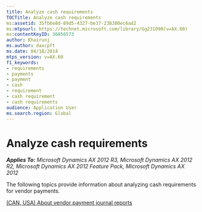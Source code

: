 ```yaml
---
title: Analyze cash requirements
TOCTitle: Analyze cash requirements
ms:assetid: 35fb6e8d-89d5-4327-be37-238380ec6ad2
ms:mtpsurl: https://technet.microsoft.com/library/Gg231098(v=AX.60)
ms:contentKeyID: 36056573
author: Khairunj
ms.author: daxcpft
ms.date: 04/18/2014
mtps_version: v=AX.60
f1_keywords:
- requirements
- payments
- payment
- cash
- requirement
- cash requirement
- cash requirements
audience: Application User
ms.search.region: Global
---
```


# Analyze cash requirements 


_**Applies To:** Microsoft Dynamics AX 2012 R3, Microsoft Dynamics AX 2012 R2, Microsoft Dynamics AX 2012 Feature Pack, Microsoft Dynamics AX 2012_

The following topics provide information about analyzing cash requirements for vendor payments.

[(CAN, USA) About vendor payment journal reports](can-usa-about-vendor-payment-journal-reports.md)

  


